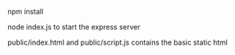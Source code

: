 npm install

node index.js to start the express server 

public/index.html and public/script.js contains the basic static html